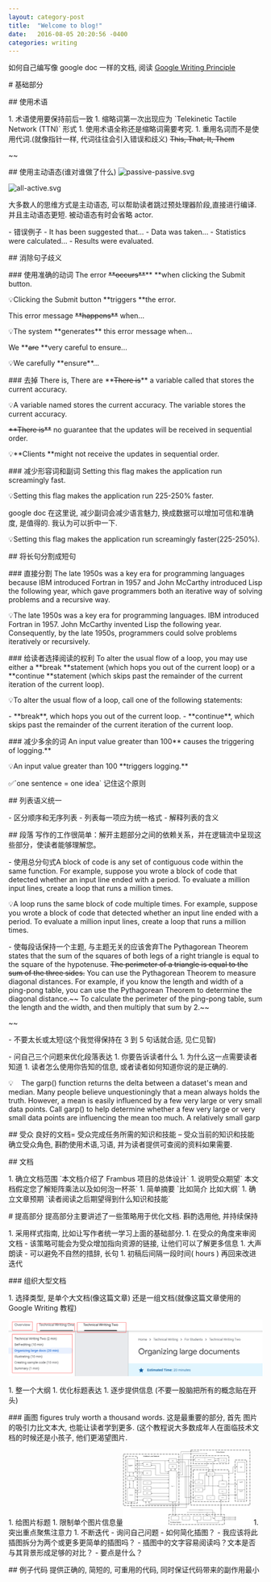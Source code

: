 ```yaml
--- 
layout: category-post
title:  "Welcome to blog!"
date:   2016-08-05 20:20:56 -0400
categories: writing
---
```


如何自己编写像 google doc 一样的文档, 阅读 [Google Writing Principle](https://developers.google.com/tech-writing/one/just-enough-grammar)

\# 基础部分

\## 使用术语

1\. 术语使用要保持前后一致
1\. 缩略词第一次出现应为 \`Telekinetic Tactile Network (TTN)\` 形式
1\. 使用术语全称还是缩略词需要考究.
1\. 重用名词而不是使用代词.(就像指针一样, 代词往往会引入错误和歧义) ~~This, That, It, Them~~

~~

\## 使用主动语态(谁对谁做了什么)
![passive-passive.svg](https://cdn.nlark.com/yuque/0/2020/svg/176280/1598683284868-2acbe356-a4f6-443b-8ec1-dc79c772ef2a.svg#align=left&display=inline&height=66&margin=%5Bobject%20Object%5D&name=passive-passive.svg&originHeight=66&originWidth=300&size=83515&status=done&style=none&width=300)

![all-active.svg](https://cdn.nlark.com/yuque/0/2020/svg/176280/1598683306333-f24f76db-1e16-46c2-979e-343ae4445d66.svg#align=left&display=inline&height=66&margin=%5Bobject%20Object%5D&name=all-active.svg&originHeight=66&originWidth=300&size=69341&status=done&style=none&width=300)

大多数人的思维方式是主动语态, 可以帮助读者跳过预处理器阶段,直接进行编译. 并且主动语态更短. 被动语态有时会省略 actor.

\- 错误例子
 \- It has been suggested that...
 \- Data was taken...
 \- Statistics were calculated...
 \- Results were evaluated.

\## 消除句子歧义

\### 使用准确的动词
The error ~~\*\*occurs\*\*~~\*\* \*\*when clicking the Submit button.

💡Clicking the Submit button \*\*triggers \*\*the error.

This error message ~~\*\*happens\*\*~~ when...

💡The system \*\*generates\*\* this error message when...

We \*\*~~are~~ \*\*very careful to ensure...

💡We carefully \*\*ensure\*\*...

\### 去掉 There is, There are
\*\*~~There is~~\*\* a variable called that stores the current accuracy.

💡A variable named stores the current accuracy. The variable stores the current accuracy.

~~\*\*There is\*\*~~ no guarantee that the updates will be received in sequential order.

💡\*\*Clients \*\*might not receive the updates in sequential order.

\### 减少形容词和副词
Setting this flag makes the application run screamingly fast.

💡Setting this flag makes the application run 225-250% faster.

google doc 在这里说, 减少副词会减少语言魅力, 换成数据可以增加可信和准确度, 是值得的. 我认为可以折中一下.

💡Setting this flag makes the application run screamingly faster(225-250%).

\## 将长句分割成短句

\### 直接分割
The late 1950s was a key era for programming languages because IBM introduced Fortran in 1957 and John McCarthy introduced Lisp the following year, which gave programmers both an iterative way of solving problems and a recursive way.

💡The late 1950s was a key era for programming languages. IBM introduced Fortran in 1957. John McCarthy invented Lisp the following year. Consequently, by the late 1950s, programmers could solve problems iteratively or recursively.

\### 给读者选择阅读的权利
To alter the usual flow of a loop, you may use either a \*\*break \*\*statement (which hops you out of the current loop) or a \*\*continue \*\*statement (which skips past the remainder of the current iteration of the current loop).

💡To alter the usual flow of a loop, call one of the following statements:

\- \*\*break\*\*, which hops you out of the current loop.
\- \*\*continue\*\*, which skips past the remainder of the current iteration of the current loop.

\### 减少多余的词
An input value greater than 100\*\* causes the triggering of logging.\*\*

💡An input value greater than 100 \*\*triggers logging.\*\*

✅\`one sentence = one idea\` 记住这个原则

\## 列表语义统一

\- 区分顺序和无序列表
\- 列表每一项应为统一格式
\- 解释列表的含义

\## 段落
写作的工作很简单：解开主题部分之间的依赖关系，并在逻辑流中呈现这些部分，使读者能够理解您。

\- 使用总分句式A block of code is any set of contiguous code within the same function. For example, suppose you wrote a block of code that detected whether an input line ended with a period. To evaluate a million input lines, create a loop that runs a million times.

💡A loop runs the same block of code multiple times. For example, suppose you wrote a block of code that detected whether an input line ended with a period. To evaluate a million input lines, create a loop that runs a million times.

\- 使每段话保持一个主题, 与主题无关的应该舍弃The Pythagorean Theorem states that the sum of the squares of both legs of a right triangle is equal to the square of the hypotenuse. ~~The perimeter of a triangle is equal to the sum of the three sides.~~ You can use the Pythagorean Theorem to measure diagonal distances. For example, if you know the length and width of a ping-pong table, you can use the Pythagorean Theorem to determine the diagonal distance.~~ To calculate the perimeter of the ping-pong table, sum the length and the width, and then multiply that sum by 2.~~

~~

\- 不要太长或太短(这个我觉得保持在 3 到 5 句话就合适, 见仁见智)

\- 问自己三个问题来优化段落表达
 1\. 你要告诉读者什么
 1\. 为什么这一点需要读者知道
 1\. 读者怎么使用你告知的信息, 或者读者如何知道你说的是正确的.

💡    The garp() function returns the delta between a dataset's mean and median. Many people believe unquestioningly that a mean always holds the truth. However, a mean is easily influenced by a few very large or very small data points. Call garp() to help determine whether a few very large or very small data points are influencing the mean too much. A relatively small garp

\## 受众
良好的文档= 受众完成任务所需的知识和技能 – 受众当前的知识和技能
确立受众角色, 斟酌使用术语,习语, 并为读者提供可查阅的资料如果需要.

\## 文档

1\. 确立文档范围 \`本文档介绍了 Frambus 项目的总体设计\`
1\. 说明受众期望\` 本文档假定您了解矩阵乘法以及如何泡一杯茶\`
1\. 简单摘要 \`比如简介 比如大纲\`
1\. 确立文章预期 \`读者阅读之后期望得到什么知识和技能\`

\# 提高部分
提高部分主要讲述了一些策略用于优化文档. 斟酌选用他, 并持续保持

1\. 采用样式指南, 比如让写作者统一学习上面的基础部分.
1\. 在受众的角度来审阅文档 - 该策略可能会为受众增加指向资源的链接, 让他们可以了解更多信息
1\. 大声朗读 - 可以避免不自然的措辞, 长句
1\. 初稿后间隔一段时间( hours ) 再回来改进迭代

\### 组织大型文档

1\. 选择类型, 是单个大文档(像这篇文章) 还是一组文档(就像这篇文章使用的 Google Writing 教程)

![Untitled.png](assert/1598683728512-7da79d1d-7e8d-42e6-b526-b6a78d45995f.png)

1\. 整一个大纲
1\. 优化标题表达
1\. 逐步提供信息 (不要一股脑把所有的概念贴在开头)

\### 画图
figures truly worth a thousand words.
这是最重要的部分, 首先 图片的吸引力比文本大, 也能让读者学到更多. (这个教程说大多数成年人在面临技术文档的时候还是小孩子, 他们更渴望图片.

1\. 给图片标题
1\. 限制单个图片信息量![Untitled 1.png](assert/1598683738469-bf711301-5fe7-4a48-8f6d-9505c1c8fe57.png)
1\. 突出重点聚焦注意力
1\. 不断迭代
 \- 询问自己问题
 \- 如何简化插图？
 \- 我应该将此插图拆分为两个或更多更简单的插图吗？
 \- 插图中的文字容易阅读吗？文本是否与其背景形成足够的对比？
 \- 要点是什么？

\## 例子代码
提供正确的, 简短的, 可重用的代码, 同时保证代码带来的副作用最小